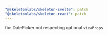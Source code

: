 ```yaml
---
"@skeletonlabs/skeleton-svelte": patch
"@skeletonlabs/skeleton-react": patch
---
```


fix: DatePicker not respecting optional `viewProps`
  
